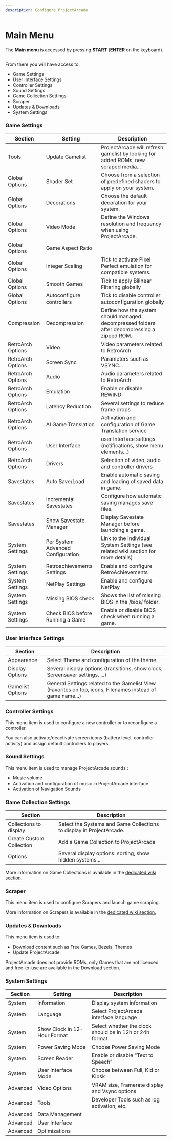 ```yaml
---
description: Configure ProjectArcade
---
```


# Main Menu

The **Main menu** is accessed by pressing **START** (**ENTER** on the keyboard).

<figure><img src="https://i.imgur.com/GO6iJJx.png" alt=""><figcaption></figcaption></figure>

From there you will have access to:

* Game Settings
* User Interface Settings
* Controller Settings
* Sound Settings
* Game Collection Settings
* Scraper
* Updates & Downloads
* System Settings

### Game Settings

| Section           | Setting                           | Description                                                                                 |
| ----------------- | --------------------------------- | ------------------------------------------------------------------------------------------- |
| Tools             | Update Gamelist                   | ProjectArcade will refresh gamelist by looking for added ROMs, new scraped media...              |
| Global Options    | Shader Set                        | Choose from a selection of predefined shaders to apply on your system.                      |
| Global Options    | Decorations                       | Choose the default decoration for your system.                                              |
| Global Options    | Video Mode                        | Define the Windows resolution and frequency when using ProjectArcade.                            |
| Global Options    | Game Aspect Ratio                 |                                                                                             |
| Global Options    | Integer Scaling                   | Tick to activate Pixel Perfect emulation for compatible systems.                            |
| Global Options    | Smooth Games                      | Tick to apply Bilinear Filtering globally                                                   |
| Global Options    | Autoconfigure controllers         | Tick to disable controller autoconfiguration globally                                       |
| Compression       | Decompression                     | Define how the system should managed decompressed folders after decompressing a zipped ROM. |
| RetroArch Options | Video                             | Video parameters related to RetroArch                                                       |
| RetroArch Options | Screen Sync                       | Parameters such as VSYNC...                                                                 |
| RetroArch Options | Audio                             | Audio parameters related to RetroArch                                                       |
| RetroArch Options | Emulation                         | Enable or disable REWIND                                                                    |
| RetroArch Options | Latency Reduction                 | Several settings to reduce frame drops                                                      |
| RetroArch Options | AI Game Translation               | Activation and configuration of Game Translation service                                    |
| RetroArch Options | User Interface                    | user Interface settings (notifications, show menu elements...)                              |
| RetroArch Options | Drivers                           | Selection of video, audio and controller drivers                                            |
| Savestates        | Auto Save/Load                    | Enable automatic saving and loading of saved data in game.                                  |
| Savestates        | Incremental Savestates            | Configure how automatic saving manages save files.                                          |
| Savestates        | Show Savestate Manager            | Display Savestate Manager before launching a game.                                          |
| System Settings   | Per System Advanced Configuration | Link to the Individual System Settings (see related wiki section for more details)          |
| System Settings   | Retroachievements Settings        | Enable and configure RetroAchievements                                                      |
| System Settings   | NetPlay Settings                  | Enable and configure NetPlay                                                                |
| System Settings   | Missing BIOS check                | Shows the list of missing BIOS in the /bios/ folder.                                        |
| System Settings   | Check BIOS before Running a Game  | Enable or disable BIOS check when running a game.                                           |

### User Interface Settings

| Section          | Description                                                                                                |
| ---------------- | ---------------------------------------------------------------------------------------------------------- |
| Appearance       | Select Theme and configuration of the theme.                                                               |
| Display Options  | Several display options (transitions, show clock, Screensaver settings, ...)                               |
| Gamelist Options | General Settings related to the Gamelist View (Favorites on top, icons, Filenames instead of game name...) |

### Controller Settings

This menu item is used to configure a new controller or to reconfigure a controller.

You can also activate/deactivate screen icons (battery level, controller activity) and assign default controllers to players.

### Sound Settings

This menu item is used to manage ProjectArcade sounds :

* Music volume
* Activation and configuration of music in ProjectArcade interface
* Activation of Navigation Sounds

### Game Collection Settings

| Section                  | Description                                                     |
| ------------------------ | --------------------------------------------------------------- |
| Collections to display   | Select the Systems and Game Collections to display in ProjectArcade. |
| Create Custom Collection | Add a Game Collection to ProjectArcade                               |
| Options                  | Several display options: sorting, show hidden systems...        |

More information on Game Collections is available in the [dedicated wiki section](../advanced-features/game-collections.md).

### Scraper

This menu item is used to configure Scrapers and launch game scraping.

More information on Scrapers is available in the [dedicated wiki section.](../advanced-features/scraping-and-metadata.md)

### Updates & Downloads

This menu item is used to:

* Download content such as Free Games, Bezels, Themes
* Update ProjectArcade

ProjectArcade does not provide ROMs, only Games that are not licenced and free-to-use are available in the Download section.

### System Settings

| Section  | Setting                      | Description                                             |
| -------- | ---------------------------- | ------------------------------------------------------- |
| System   | Information                  | Display system information                              |
| System   | Language                     | Select ProjectArcade interface language                      |
| System   | Show Clock in 12-Hour Format | Select whether the clock should be in 12h or 24h format |
| System   | Power Saving Mode            | Choose Power Saving Mode                                |
| System   | Screen Reader                | Enable or disable "Text to Speech"                      |
| System   | User Interface Mode          | Choose between Full, Kid or Kiosk                       |
| Advanced | Video Options                | VRAM size, Framerate display and Vsync options          |
| Advanced | Tools                        | Developer Tools such as log activation, etc.            |
| Advanced | Data Management              |                                                         |
| Advanced | User Interface               |                                                         |
| Advanced | Optimizations                |                                                         |

